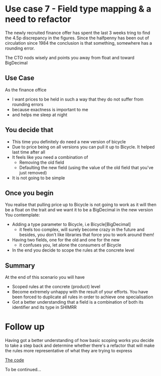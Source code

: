 # Use case 7 - Field type mapping & a need to refactor

The newly recruited finance offer has spent the last 3 weeks tring to find the 4.5p discrepancy 
in the figures.  Since the halfpenny has been out of circulation since 1984 the conclusion
is that something, somewhere has a rounding error.  

The CTO nods wisely and points you away from float and toward BigDecimal 
   

## Use Case

As the finance office 
- I want prices to be held in such a way that they do not suffer from rounding errors  
- because exactness is important to me 
- and helps me sleep at night


## You decide that 

- This time you definitely do need a new version of bicycle
- Due to price being on all versions you can pull it up to Bicycle. It helped last time after all
- It feels like you need a combination of
   - Removing the old field
   - Defaulting the new field (using the value of the old field that you've just removed)
- It is not going to be simple

## Once you begin

You realise that pulling price up to Bicycle is not going to work as it will then
be a float on the trait and we want it to be a BigDecimal in the new version
You contemplate:
- Adding a type parameter to Bicycle, i.e Bicycle[BigDecimal] 
  - it feels too complex, will surely become crazy in the future and besides, you 
  don't like libraries that force you to work around them!
- Having two fields, one for the old and one for the new
  - it confuses you, let alone the consumers of Bicycle
- In the end you decide to scope the rules at the concrete level       

## Summary

At the end of this scenario you will have

 - Scoped rules at the concrete (product) level
 - Become extremely unhappy with the result of your efforts.  You have been forced
   to duplicate all rules in order to achieve one specialisation 
 - Got a better understanding that a field is a combination of both its identifier
 and its type in SHIMRR
 
# Follow up

Having got a better understanding of how basic scoping works you decide to take a step
back and determine whether there's a refactor that will make the rules more representative
of what they are trying to express  

 
[The code]()

To be continued...